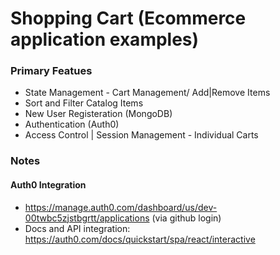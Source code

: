 # Shopping Cart (Ecommerce application examples)

### Primary Featues

- State Management - Cart Management/ Add|Remove Items
- Sort and Filter Catalog Items
- New User Registeration (MongoDB)
- Authentication (Auth0)
- Access Control | Session Management - Individual Carts

### Notes

#### Auth0 Integration

- https://manage.auth0.com/dashboard/us/dev-00twbc5zjstbgrtt/applications (via github login)
- Docs and API integration: https://auth0.com/docs/quickstart/spa/react/interactive
